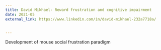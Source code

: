 ```yaml
---
title: David Mikhael- Reward frustration and cognitive impairment
date: 2021-05
external_link: https://www.linkedin.com/in/david-mikhael-232a7718a/


---
```


Development of mouse social frustration paradigm
<!--more-->